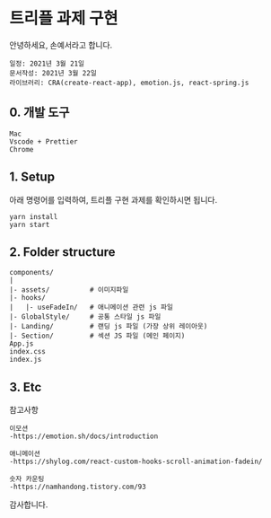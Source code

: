 # 트리플 과제 구현

안녕하세요, 손예서라고 합니다.


```
일정: 2021년 3월 21일 
문서작성: 2021년 3월 22일
라이브러리: CRA(create-react-app), emotion.js, react-spring.js
```

## 0. 개발 도구
```
Mac
Vscode + Prettier
Chrome
```

## 1. Setup

아래 명령어를 입력하여, 트리플 구현 과제를 확인하시면 됩니다.

```
yarn install
yarn start
```


## 2. Folder structure


```
components/
|
|- assets/          # 이미지파일
|- hooks/          
|   |- useFadeIn/   # 애니메이션 관련 js 파일
|- GlobalStyle/     # 공통 스타일 js 파일
|- Landing/         # 랜딩 js 파일 (가장 상위 레이아웃)
|- Section/         # 섹션 JS 파일 (메인 페이지)
App.js              
index.css         
index.js          
```



## 3. Etc

참고사항

```
이모션 
-https://emotion.sh/docs/introduction

애니메이션
-https://shylog.com/react-custom-hooks-scroll-animation-fadein/

숫자 카운팅
-https://namhandong.tistory.com/93
```


감사합니다.


